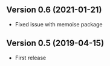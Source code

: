 ## Version 0.6  (2021-01-21)

- Fixed issue with memoise package

## Version 0.5  (2019-04-15)

- First release
